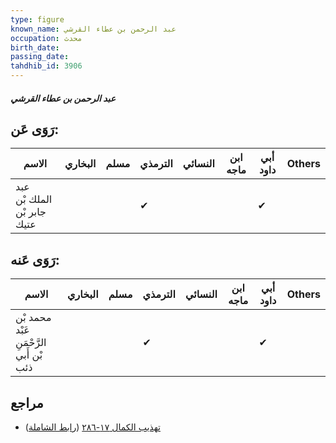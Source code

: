 ```yaml
---
type: figure
known_name: عبد الرحمن بن عطاء القرشي
occupation: محدث
birth_date:
passing_date:
tahdhib_id: 3906
---
```

##### عبد الرحمن بن عطاء القرشي

## رَوَى عَن:
| الاسم                       | البخاري | مسلم | الترمذي | النسائي | ابن ماجه | أبي داود | Others |
| --------------------------- | ------- | ---- | ------- | ------- | -------- | -------- | ------ |
| عبد الملك بْن جابر بْن عتيك |         |      | ✔       |         |          | ✔        |        |
## رَوَى عَنه:
| الاسم                                   | البخاري | مسلم | الترمذي | النسائي | ابن ماجه | أبي داود | Others |
| --------------------------------------- | ------- | ---- | ------- | ------- | -------- | -------- | ------ |
| محمد بْن عَبْد الرَّحْمَنِ بْن أَبي ذئب |         |      | ✔       |         |          | ✔        |        |
## مراجع
- [تهذيب الكمال ١٧-٢٨٦](obsidian://open?vault=Tahdhib-al-Kamal&file=Figures/٣٩٠٦-عبد%20الرحمن%20بن%20عطاء%20القرشي) ([رابط الشاملة](https://shamela.ws/book/3722/8836))